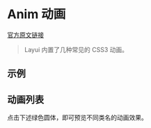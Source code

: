 # Anim 动画

[官方原文链接](https://layui.dev/docs/2/anim/)

> Layui 内置了几种常见的 CSS3 动画。

## 示例

<code src="./_examples/examples-1.tsx"></code>

## 动画列表

点击下述绿色圆体，即可预览不同类名的动画效果。

<code src="./_examples/examples-2.tsx"></code>
